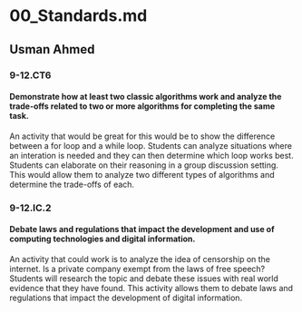 # 00_Standards.md
## Usman Ahmed


### 9-12.CT6

#### Demonstrate how at least two classic algorithms work and analyze the trade-offs related to two or more algorithms for completing the same task. 

An activity that would be great for this would be to show the difference between a for loop and a while loop. Students can analyze situations where an interation is needed and they can then determine which loop works best. Students can elaborate on their reasoning in a group discussion setting. This would allow them to analyze two different types of algorithms and determine the trade-offs of each. 

### 9-12.IC.2

#### Debate laws and regulations that impact the development and use of computing technologies and digital information. 

An activity that could work is to analyze the idea of censorship on the internet. Is a private company exempt from the laws of free speech? Students will research the topic and debate these issues with real world evidence that they have found. This activity allows them to debate laws and regulations that impact the development of digital information. 
